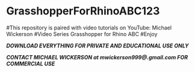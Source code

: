 # GrasshopperForRhinoABC123
#This repository is paired with video tutorials on YouTube: Michael Wickerson
#Video Series Grasshopper for Rhino ABC
#Enjoy

***DOWNLOAD EVERYTHING FOR PRIVATE AND EDUCATIONAL USE ONLY***

***CONTACT MICHAEL WICKERSON at mwickerson999@.gmail.com FOR COMMERCIAL USE***
